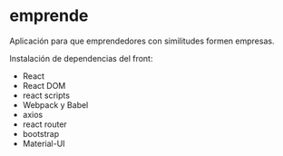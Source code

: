 # emprende
Aplicación para que emprendedores con similitudes formen empresas. 

Instalación de dependencias del front:
- React
- React DOM
- react scripts
- Webpack y Babel
- axios
- react router
- bootstrap
- Material-UI

